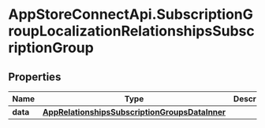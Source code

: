 # AppStoreConnectApi.SubscriptionGroupLocalizationRelationshipsSubscriptionGroup

## Properties

Name | Type | Description | Notes
------------ | ------------- | ------------- | -------------
**data** | [**AppRelationshipsSubscriptionGroupsDataInner**](AppRelationshipsSubscriptionGroupsDataInner.md) |  | [optional] 


